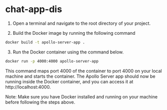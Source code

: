 # chat-app-dis

1. Open a terminal and navigate to the root directory of your project.

2. Build the Docker image by running the following command

```bash
docker build -t apollo-server-app .
```


3. Run the Docker container using the command below.

```bash
docker run -p 4000:4000 apollo-server-app
```

This command maps port 4000 of the container to port 4000 on your local machine and starts the container.
The Apollo Server app should now be running inside the Docker container, and you can access it at http://localhost:4000.

Note: Make sure you have Docker installed and running on your machine before following the steps above.